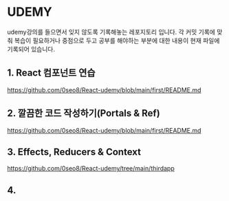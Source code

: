 # UDEMY

udemy강의를 들으면서 잊지 않도록 기록해놓는 레포지토리 입니다.
각 커밋 기록에 맞춰 복습이 필요하거나 중점으로 두고 공부를 해야하는 부분에 대한 내용이 현재 파일에 기록되어 있습니다.

## 1. React 컴포넌트 연습

https://github.com/0seo8/React-udemy/blob/main/first/README.md

## 2. 깔끔한 코드 작성하기(Portals & Ref)

https://github.com/0seo8/React-udemy/blob/main/first/README.md

## 3. Effects, Reducers & Context

https://github.com/0seo8/React-udemy/tree/main/thirdapp

## 4. 
